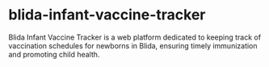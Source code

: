 # blida-infant-vaccine-tracker
Blida Infant Vaccine Tracker is a web platform dedicated to keeping track of vaccination schedules for newborns in Blida, ensuring timely immunization and promoting child health.
